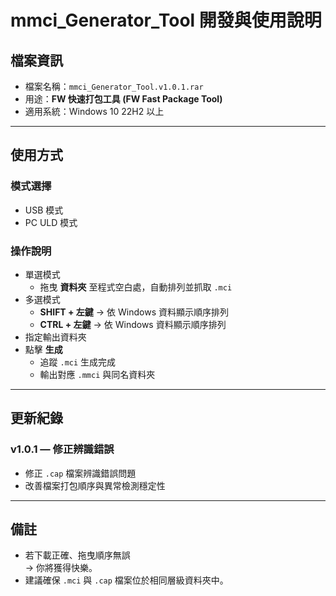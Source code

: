 # mmci_Generator_Tool 開發與使用說明

## 檔案資訊
- 檔案名稱：`mmci_Generator_Tool.v1.0.1.rar`
- 用途：**FW 快速打包工具 (FW Fast Package Tool)**
- 適用系統：Windows 10 22H2 以上

---

## 使用方式

### 模式選擇
- USB 模式  
- PC ULD 模式  

### 操作說明
- 單選模式  
  - 拖曳 **資料夾** 至程式空白處，自動排列並抓取 `.mci`  
- 多選模式  
  - **SHIFT + 左鍵** → 依 Windows 資料顯示順序排列  
  - **CTRL + 左鍵** → 依 Windows 資料顯示順序排列  
- 指定輸出資料夾  
- 點擊 **生成**  
  - 追蹤 `.mci` 生成完成  
  - 輸出對應 `.mmci` 與同名資料夾  

---

## 更新紀錄
### v1.0.1 — 修正辨識錯誤
- 修正 `.cap` 檔案辨識錯誤問題  
- 改善檔案打包順序與異常檢測穩定性  

---

## 備註
- 若下載正確、拖曳順序無誤  
  → 你將獲得快樂。  
- 建議確保 `.mci` 與 `.cap` 檔案位於相同層級資料夾中。  
